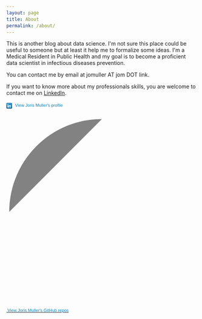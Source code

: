 ```yaml
---
layout: page
title: About
permalink: /about/
---
```


This is another blog about data science. I'm not sure this place could be useful to someone but at least it help me to formalize some ideas. I'm a Medical Resident in Public Health and my goal is to become a proficient data scientist in infectious diseases prevention.

You can contact me by email at jomuller AT jom DOT link.

If you want to know more about my professionals skills, you are welcome to contact me on [LinkedIn](http://fr.linkedin.com/in/jorismuller).

<a href="http://fr.linkedin.com/in/jorismuller" style="text-decoration:none;"><span style="font: 80% Arial,sans-serif; color:#0783B6;"><img src="/assets/logo_linkedin.png" width="20" height="15" alt="View Joris Muller's LinkedIn profile" style="vertical-align:middle;" border="0">&nbsp;View Joris Muller's profile</span></a>

<a href="https://github.com/jomuller">
<span style="font: 80% Arial,sans-serif; color:#0783B6;">
           <svg viewBox="0 0 16 16">
            <path d="M7.999,0.431c-4.285,0-7.76,3.474-7.76,7.761 c0,3.428,2.223,6….302-3.935,5.302-7.362C15.76,3.906,12.285,0.431,7.999,0.431z" fill="#828282"></path>
        </svg>
      &nbsp;View Joris Muller's GitHub repos </span>
</a>
